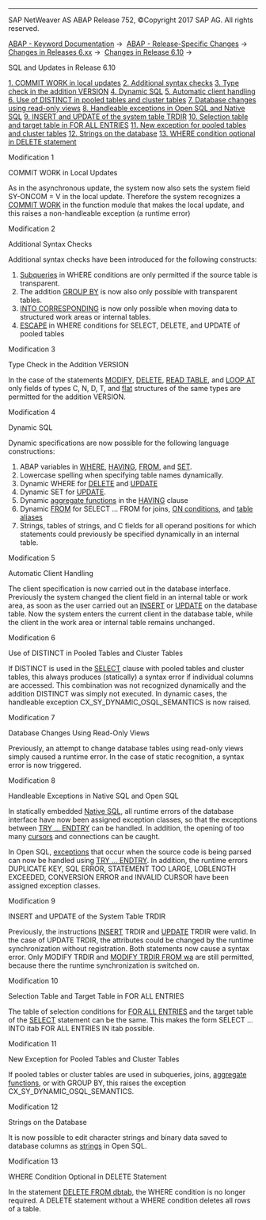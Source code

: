   

* * *

SAP NetWeaver AS ABAP Release 752, ©Copyright 2017 SAP AG. All rights reserved.

[ABAP - Keyword Documentation](javascript:call_link\('abenabap.htm'\)) →  [ABAP - Release-Specific Changes](javascript:call_link\('abennews.htm'\)) →  [Changes in Releases 6.xx](javascript:call_link\('abennews-6.htm'\)) →  [Changes in Release 6.10](javascript:call_link\('abennews-610.htm'\)) → 

SQL and Updates in Release 6.10

[1\. COMMIT WORK in local updates](#!ABAP_MODIFICATION_1@1@)
[
2\. Additional syntax checks](#!ABAP_MODIFICATION_2@2@)
[
3\. Type check in the addition VERSION](#!ABAP_MODIFICATION_3@3@)
[
4\. Dynamic SQL](#!ABAP_MODIFICATION_4@4@)
[
5\. Automatic client handling](#!ABAP_MODIFICATION_5@5@)
[
6\. Use of DISTINCT in pooled tables and cluster tables](#!ABAP_MODIFICATION_6@6@)
[
7\. Database changes using read-only views](#!ABAP_MODIFICATION_7@7@)
[
8\. Handleable exceptions in Open SQL and Native SQL](#!ABAP_MODIFICATION_8@8@)
[
9\. INSERT and UPDATE of the system table TRDIR](#!ABAP_MODIFICATION_9@9@)
[
10\. Selection table and target table in FOR ALL ENTRIES](#!ABAP_MODIFICATION_10@10@)
[
11\. New exception for pooled tables and cluster tables](#!ABAP_MODIFICATION_11@11@)
[
12\. Strings on the database](#!ABAP_MODIFICATION_12@12@)
[
13\. WHERE condition optional in DELETE statement](#!ABAP_MODIFICATION_13@13@)

Modification 1

COMMIT WORK in Local Updates

As in the asynchronous update, the system now also sets the system field SY-ONCOM = V in the local update. Therefore the system recognizes a [COMMIT WORK](javascript:call_link\('abapcommit.htm'\)) in the function module that makes the local update, and this raises a non-handleable exception (a runtime error)

Modification 2

Additional Syntax Checks

Additional syntax checks have been introduced for the following constructs:

1.  [Subqueries](javascript:call_link\('abensubquery_glosry.htm'\) "Glossary Entry") in WHERE conditions are only permitted if the source table is transparent.
2.  The addition [GROUP BY](javascript:call_link\('abapgroupby_clause.htm'\)) is now also only possible with transparent tables.
3.  [INTO CORRESPONDING](javascript:call_link\('abapinto_clause.htm'\)) is now only possible when moving data to structured work areas or internal tables.
4.  [ESCAPE](javascript:call_link\('abenwhere_logexp_like.htm'\)) in WHERE conditions for SELECT, DELETE, and UPDATE of pooled tables
    

Modification 3

Type Check in the Addition VERSION

In the case of the statements [MODIFY](javascript:call_link\('abapmodify_dbtab.htm'\)), [DELETE](javascript:call_link\('abapdelete_dbtab.htm'\)), [READ TABLE](javascript:call_link\('abapread_table_dbtab.htm'\)), and [LOOP AT](javascript:call_link\('abaploop_at_dbtab.htm'\)) only fields of types C, N, D, T, and [flat](javascript:call_link\('abenflat_glosry.htm'\) "Glossary Entry") structures of the same types are permitted for the addition VERSION.

Modification 4

Dynamic SQL

Dynamic specifications are now possible for the following language constructions:

1.  ABAP variables in [WHERE](javascript:call_link\('abapwhere.htm'\)), [HAVING](javascript:call_link\('abaphaving_clause.htm'\)), [FROM](javascript:call_link\('abapfrom_clause.htm'\)), and [SET](javascript:call_link\('abapupdate.htm'\)).
2.  Lowercase spelling when specifying table names dynamically.
3.  Dynamic WHERE for [DELETE](javascript:call_link\('abapdelete_dbtab.htm'\)) and [UPDATE](javascript:call_link\('abapupdate.htm'\))
4.  Dynamic SET for [UPDATE](javascript:call_link\('abapupdate.htm'\)).
5.  Dynamic [aggregate functions](javascript:call_link\('abapselect_aggregate.htm'\)) in the [HAVING](javascript:call_link\('abaphaving_clause.htm'\)) clause
6.  Dynamic [FROM](javascript:call_link\('abapfrom_clause.htm'\)) for SELECT ... FROM for joins, [ON conditions](javascript:call_link\('abapselect_join.htm'\)), and [table aliases](javascript:call_link\('abapaliases.htm'\))
7.  Strings, tables of strings, and C fields for all operand positions for which statements could previously be specified dynamically in an internal table.
    

Modification 5

Automatic Client Handling

The client specification is now carried out in the database interface. Previously the system changed the client field in an internal table or work area, as soon as the user carried out an [INSERT](javascript:call_link\('abapinsert_dbtab.htm'\)) or [UPDATE](javascript:call_link\('abapupdate.htm'\)) on the database table. Now the system enters the current client in the database table, while the client in the work area or internal table remains unchanged.

Modification 6

Use of DISTINCT in Pooled Tables and Cluster Tables

If DISTINCT is used in the [SELECT](javascript:call_link\('abapselect_clause.htm'\)) clause with pooled tables and cluster tables, this always produces (statically) a syntax error if individual columns are accessed. This combination was not recognized dynamically and the addition DISTINCT was simply not executed. In dynamic cases, the handleable exception CX\_SY\_DYNAMIC\_OSQL\_SEMANTICS is now raised.

Modification 7

Database Changes Using Read-Only Views

Previously, an attempt to change database tables using read-only views simply caused a runtime error. In the case of static recognition, a syntax error is now triggered.

Modification 8

Handleable Exceptions in Native SQL and Open SQL

In statically embedded [Native SQL](javascript:call_link\('abennative_sql_glosry.htm'\) "Glossary Entry"), all runtime errors of the database interface have now been assigned exception classes, so that the exceptions between [TRY ... ENDTRY](javascript:call_link\('abaptry.htm'\)) can be handled. In addition, the opening of too many [cursors](javascript:call_link\('abapopen_cursor.htm'\)) and connections can be caught.

In Open SQL, [exceptions](javascript:call_link\('abenopensql_exceptions.htm'\)) that occur when the source code is being parsed can now be handled using [TRY ... ENDTRY](javascript:call_link\('abaptry.htm'\)). In addition, the runtime errors DUPLICATE KEY, SQL ERROR, STATEMENT TOO LARGE, LOBLENGTH EXCEEDED, CONVERSION ERROR
and INVALID CURSOR have been assigned exception classes.

Modification 9

INSERT and UPDATE of the System Table TRDIR

Previously, the instructions [INSERT](javascript:call_link\('abapinsert_dbtab.htm'\))
TRDIR and [UPDATE](javascript:call_link\('abapupdate.htm'\)) TRDIR were valid. In the case of UPDATE TRDIR, the attributes could be changed by the runtime synchronization without registration. Both statements now cause a syntax error. Only MODIFY TRDIR and [MODIFY TRDIR FROM wa](javascript:call_link\('abapmodify_dbtab.htm'\)) are still permitted, because there the runtime synchronization is switched on.

Modification 10

Selection Table and Target Table in FOR ALL ENTRIES

The table of selection conditions for [FOR ALL ENTRIES](javascript:call_link\('abapwhere.htm'\)) and the target table of the [SELECT](javascript:call_link\('abapinto_clause.htm'\)) statement can be the same. This makes the form SELECT ... INTO itab FOR ALL ENTRIES IN itab possible.

Modification 11

New Exception for Pooled Tables and Cluster Tables

If pooled tables or cluster tables are used in subqueries, joins, [aggregate functions](javascript:call_link\('abenaggregate_function_glosry.htm'\) "Glossary Entry"), or with GROUP BY, this raises the exception CX\_SY\_DYNAMIC\_OSQL\_SEMANTICS.

Modification 12

Strings on the Database

It is now possible to edit character strings and binary data saved to database columns as [strings](javascript:call_link\('abenddic_builtin_types.htm'\)) in Open SQL.

Modification 13

WHERE Condition Optional in DELETE Statement

In the statement [DELETE FROM dbtab](javascript:call_link\('abapdelete_dbtab.htm'\)), the WHERE condition is no longer required. A DELETE statement without a WHERE condition deletes all rows of a table.